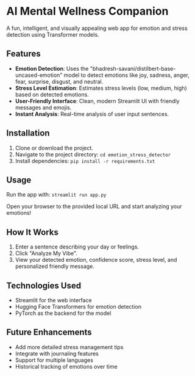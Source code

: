 # AI Mental Wellness Companion

A fun, intelligent, and visually appealing web app for emotion and stress detection using Transformer models.

## Features

- **Emotion Detection**: Uses the "bhadresh-savani/distilbert-base-uncased-emotion" model to detect emotions like joy, sadness, anger, fear, surprise, disgust, and neutral.
- **Stress Level Estimation**: Estimates stress levels (low, medium, high) based on detected emotions.
- **User-Friendly Interface**: Clean, modern Streamlit UI with friendly messages and emojis.
- **Instant Analysis**: Real-time analysis of user input sentences.

## Installation

1. Clone or download the project.
2. Navigate to the project directory: `cd emotion_stress_detector`
3. Install dependencies: `pip install -r requirements.txt`

## Usage

Run the app with: `streamlit run app.py`

Open your browser to the provided local URL and start analyzing your emotions!

## How It Works

1. Enter a sentence describing your day or feelings.
2. Click "Analyze My Vibe".
3. View your detected emotion, confidence score, stress level, and personalized friendly message.

## Technologies Used

- Streamlit for the web interface
- Hugging Face Transformers for emotion detection
- PyTorch as the backend for the model

## Future Enhancements

- Add more detailed stress management tips
- Integrate with journaling features
- Support for multiple languages
- Historical tracking of emotions over time
